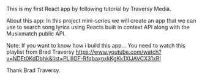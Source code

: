 This is my first React app by following tutorial by Traversy Media. 

About this app:
In this project mini-series we will create an app that we can use to search song lyrics using Reacts built in context API along with the Musixmatch public API.

Note:
If you want to know how i build this app... You need to watch this playlist from Brad Traversy https://www.youtube.com/watch?v=NDEt0KdDbhk&list=PLillGF-RfqbaxgxkKgKk1XlJAVCX31xRI

Thank Brad Traversy.